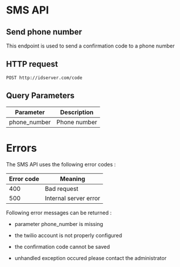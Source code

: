 # SMS API

## Send phone number

This endpoint is used to send a confirmation code to a phone number

## HTTP request

```POST http://idserver.com/code```

## Query Parameters

| Parameter    | Description  |
| ------------ | ------------ |
| phone_number | Phone number |

# Errors

The SMS API uses the following error codes :

| Error code | Meaning               |
| ---------- | --------------------- |
| 400        | Bad request           |
| 500        | Internal server error |

Following error messages can be returned :

- parameter phone_number is missing

- the twilio account is not properly configured

- the confirmation code cannot be saved

- unhandled exception occured please contact the administrator
